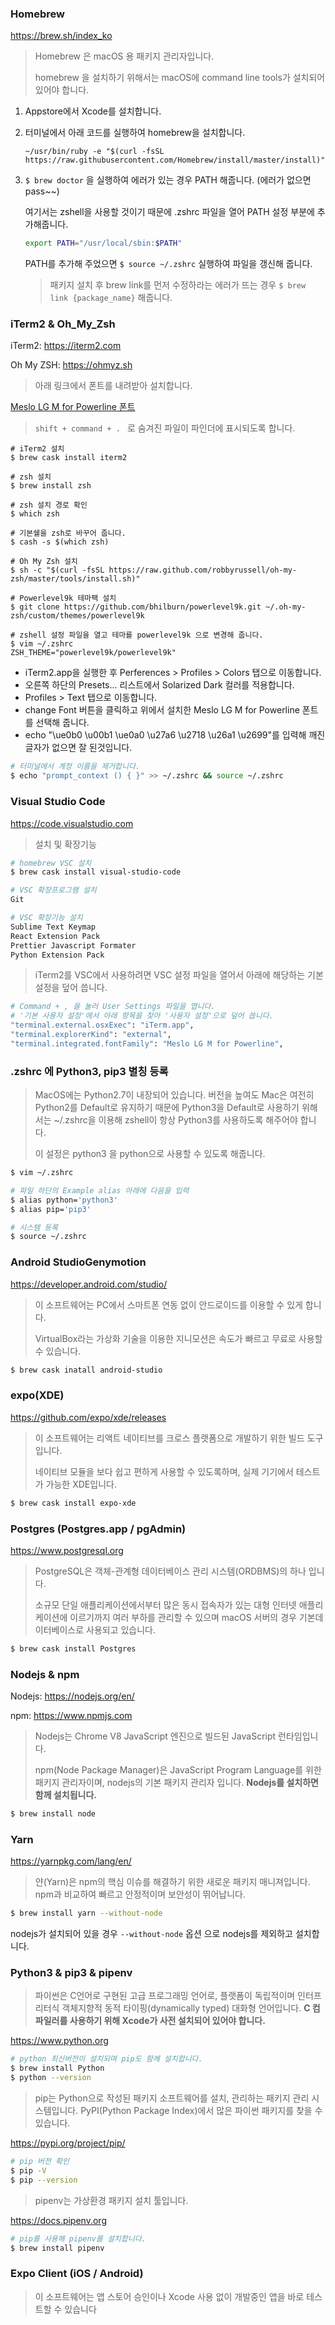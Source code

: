 ### Homebrew

https://brew.sh/index_ko



> Homebrew 은 macOS 용 패키지 관리자입니다.
>
> homebrew 을 설치하기 위해서는 macOS에 command line tools가 설치되어 있어야 합니다.



1. Appstore에서 Xcode를 설치합니다.

2. 터미널에서 아래 코드를 실행하여 homebrew을 설치합니다.

   ~~~
   ~/usr/bin/ruby -e "$(curl -fsSL https://raw.githubusercontent.com/Homebrew/install/master/install)"
   ~~~

3. ```$ brew doctor``` 을 실행하여 에러가 있는 경우 PATH 해줍니다. (에러가 없으면 pass~~) 

   여기서는 zshell을 사용할 것이기 때문에 .zshrc 파일을 열어 PATH 설정 부분에 추가해줍니다. 

   ~~~zsh
   export PATH="/usr/local/sbin:$PATH" 
   ~~~

   PATH를 추가해 주었으면 ```$ source ~/.zshrc``` 실행하여 파일을 갱신해 줍니다.

   > 패키지 설치 후 brew link를 먼저 수정하라는 에러가 뜨는 경우 ```$ brew link {package_name}``` 해줍니다. 





### iTerm2 & Oh_My_Zsh

iTerm2: https://iterm2.com

Oh My ZSH: https://ohmyz.sh



> 아래 링크에서 폰트를 내려받아 설치합니다.

[Meslo LG M for Powerline 폰트](https://github.com/powerline/fonts/blob/master/Meslo%20Slashed/Meslo%20LG%20M%20Regular%20for%20Powerline.ttf)



>  ```shift + command + . ``` 로 숨겨진 파일이 파인더에 표시되도록 합니다.



~~~shell
# iTerm2 설치
$ brew cask install iterm2

# zsh 설치
$ brew install zsh

# zsh 설치 경로 확인
$ which zsh

# 기본쉘을 zsh로 바꾸어 줍니다.
$ cash -s $(which zsh)

# Oh My Zsh 설치
$ sh -c "$(curl -fsSL https://raw.github.com/robbyrussell/oh-my-zsh/master/tools/install.sh)"

# Powerlevel9k 테마팩 설치
$ git clone https://github.com/bhilburn/powerlevel9k.git ~/.oh-my-zsh/custom/themes/powerlevel9k

# zshell 설정 파일을 열고 테마를 powerlevel9k 으로 변경해 줍니다.
$ vim ~/.zshrc
ZSH_THEME="powerlevel9k/powerlevel9k" 
~~~



- iTerm2.app을 실행한 후 Perferences > Profiles > Colors 탭으로 이동합니다.
- 오른쪽 하단의 Presets... 리스트에서 Solarized Dark 컬러를 적용합니다.
- Profiles > Text 탭으로 이동합니다.
- change Font 버튼을 클릭하고 위에서 설치한 Meslo LG M for Powerline 폰트를 선택해 줍니다.
- echo "\ue0b0 \u00b1 \ue0a0 \u27a6 \u2718 \u26a1 \u2699"를 입력해 깨진 글자가 없으면 잘 된것입니다.



~~~zsh
# 터미널에서 계정 이름을 제거합니다.
$ echo "prompt_context () { }" >> ~/.zshrc && source ~/.zshrc
~~~





### Visual Studio Code

https://code.visualstudio.com



> 설치 및 확장기능

~~~zsh
# homebrew VSC 설치
$ brew cask install visual-studio-code

# VSC 확장프로그램 설치
Git

# VSC 확장기능 설치
Sublime Text Keymap
React Extension Pack
Prettier Javascript Formater
Python Extension Pack
~~~



> iTerm2를 VSC에서 사용하려면 VSC 설정 파일을 열어서 아래에 해당하는 기본설정을 덮어 씁니다.

~~~zsh
# Command + , 을 눌러 User Settings 파일을 엽니다.
# '기본 사용자 설정'에서 아래 항목을 찾아 '사용자 설정'으로 덮어 씁니다.
"terminal.external.osxExec": "iTerm.app",
"terminal.explorerKind": "external",
"terminal.integrated.fontFamily": "Meslo LG M for Powerline",
~~~





### .zshrc 에 Python3, pip3 별칭 등록

> MacOS에는 Python2.7이 내장되어 있습니다. 버전을 높여도 Mac은 여전히 Python2를 Default로 유지하기 때문에 Python3을 Default로 사용하기 위해서는 ~/.zshrc을 이용해 zshell이 항상 Python3를 사용하도록 해주어야 합니다.
>
> 이 설정은 python3 을 python으로 사용할 수 있도록 해줍니다.

~~~zsh
$ vim ~/.zshrc

# 파일 하단의 Example alias 아래에 다음을 입력
$ alias python='python3'
$ alias pip='pip3'

# 시스템 등록
$ source ~/.zshrc
~~~





### Android StudioGenymotion

https://developer.android.com/studio/



> 이 소프트웨어는 PC에서 스마트폰 연동 없이 안드로이드를 이용할 수 있게 합니다. 
>
> VirtualBox라는 가상화 기술을 이용한 지니모션은 속도가 빠르고 무료로 사용할 수 있습니다.



~~~zsh
$ brew cask inatall android-studio
~~~





### expo(XDE)

https://github.com/expo/xde/releases



> 이 소프트웨어는 리액트 네이티브를 크로스 플랫폼으로 개발하기 위한 빌드 도구입니다.
>
> 네이티브 모듈을 보다 쉽고 편하게 사용할 수 있도록하며, 실제 기기에서 테스트가 가능한 XDE입니다.



~~~zsh
$ brew cask install expo-xde
~~~





### Postgres (Postgres.app / pgAdmin)

https://www.postgresql.org



> PostgreSQL은 객체-관계형 데이터베이스 관리 시스템(ORDBMS)의 하나 입니다.
>
> 소규모 단일 애플리케이션에서부터 많은 동시 접속자가 있는 대형 인터넷 애플리케이션에 이르기까지 여러 부하를 관리할 수 있으며 macOS 서버의 경우 기본데이터베이스로 사용되고 있습니다.



~~~zsh
$ brew cask install Postgres
~~~





### Nodejs & npm

Nodejs: https://nodejs.org/en/

npm: https://www.npmjs.com



> Nodejs는 Chrome V8 JavaScript 엔진으로 빌드된 JavaScript 런타임입니다.
>
> npm(Node Package Manager)은 JavaScript Program Language를 위한 패키지 관리자이며, nodejs의 기본 패키지 관리자 입니다. **Nodejs를 설치하면 함께 설치됩니다.**



~~~zsh
$ brew install node
~~~





### Yarn

https://yarnpkg.com/lang/en/



> 얀(Yarn)은 npm의 핵심 이슈를 해결하기 위한 새로운 패키지 매니져입니다. npm과 비교하여 빠르고 안정적이며 보안성이 뛰어납니다. 



~~~zsh
$ brew install yarn --without-node
~~~

nodejs가 설치되어 있을 경우 ``--without-node`` 옵션 으로 nodejs를 제외하고 설치합니다.





### Python3 & pip3 & pipenv

> 파이썬은 C언어로 구현된 고급 프로그래밍 언어로, 플랫폼이 독립적이며 인터프리터식 객체지향적 동적 타이핑(dynamically typed) 대화형 언어입니다. **C 컴파일러를 사용하기 위해 Xcode가 사전 설치되어 있어야 합니다.**

https://www.python.org

~~~zsh
# python 최신버전이 설치되며 pip도 함께 설치합니다.
$ brew install Python
$ python --version
~~~



> pip는 Python으로 작성된 패키지 소프트웨어를 설치, 관리하는 패키지 관리 시스템입니다. PyPI(Python Package Index)에서 많은 파이썬 패키지를 찾을 수 있습니다.

https://pypi.org/project/pip/

~~~zsh
# pip 버전 확인
$ pip -V
$ pip --version
~~~



> pipenv는 가상환경 패키지 설치 툴입니다.

https://docs.pipenv.org

~~~zsh
# pip를 사용해 pipenv를 설치합니다.
$ brew install pipenv
~~~



### Expo Client (iOS / Android)

> 이 소프트웨어는 앱 스토어 승인이나 Xcode 사용 없이 개발중인 앱을 바로 테스트할 수 있습니다

















